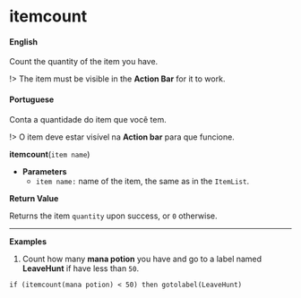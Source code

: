 
# itemcount

<!-- tabs:start -->

#### **English**

Count the quantity of the item you have.

!> The item must be visible in the **Action Bar** for it to work.

#### **Portuguese**

Conta a quantidade do item que você tem.

!> O item deve estar visível na **Action bar** para que funcione.

<!-- tabs:end -->

**itemcount**(`item name`)


- **Parameters**
  - `item name:` name of the item, the same as in the `ItemList`.


**Return Value**

Returns the item `quantity` upon success, or `0` otherwise.

---

**Examples**

1. Count how many **mana potion** you have and go to a label named **LeaveHunt** if have less than `50`.

```action
if (itemcount(mana potion) < 50) then gotolabel(LeaveHunt)
```

